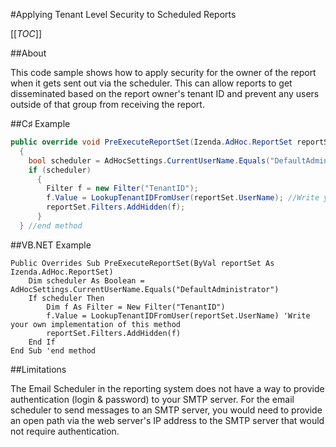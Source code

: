 #Applying Tenant Level Security to Scheduled Reports

[[_TOC_]]

##About

This code sample shows how to apply security for the owner of the report when it gets sent out via the scheduler. This can allow reports to get disseminated based on the report owner's tenant ID and prevent any users outside of that group from receiving the report.

##C♯ Example

```csharp
public override void PreExecuteReportSet(Izenda.AdHoc.ReportSet reportSet)
  {
    bool scheduler = AdHocSettings.CurrentUserName.Equals("DefaultAdministrator");
    if (scheduler)
      {
        Filter f = new Filter("TenantID");
        f.Value = LookupTenantIDFromUser(reportSet.UserName); //Write your own implementation of this method
        reportSet.Filters.AddHidden(f);
      }
  } //end method
```

##VB.NET Example

```visualbasic
Public Overrides Sub PreExecuteReportSet(ByVal reportSet As Izenda.AdHoc.ReportSet)
    Dim scheduler As Boolean = AdHocSettings.CurrentUserName.Equals("DefaultAdministrator")
    If scheduler Then
        Dim f As Filter = New Filter("TenantID")
        f.Value = LookupTenantIDFromUser(reportSet.UserName) 'Write your own implementation of this method
        reportSet.Filters.AddHidden(f)
    End If
End Sub 'end method
```


##Limitations

The Email Scheduler in the reporting system does not have a way to provide authentication (login & password) to your SMTP server.  For the email scheduler to send messages to an SMTP server, you would need to provide an open path via the web server's IP address to the SMTP server that would not require authentication. 